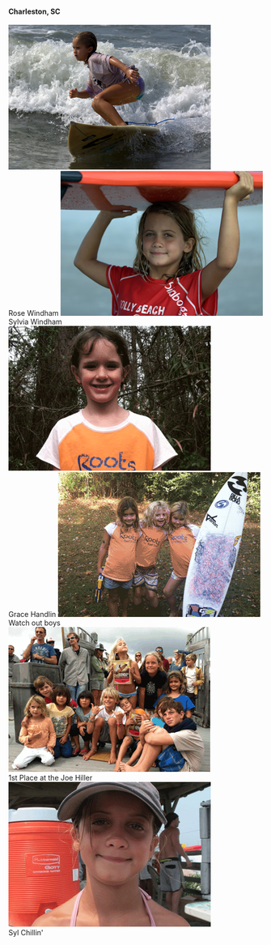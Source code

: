 #### Charleston, SC

<div id="content">
  <span class="left">
  <a href="rose_windham.html"><img src="images/rose.png" /></a>
   <br />
   Rose Windham
  </span>
  <span class="left">
  <a href="sylvia_windham.html"><img src="images/syl.png" /></a>
   <br />
   Sylvia Windham
  </span>
  <span class="left">
  <a href="grace_handlin.html"><img src="images/grace.png" /></a>
   <br />
   Grace Handlin
  </span>
  <span class="left">
   <img src="images/watch_out_boys.png" /></a>
   <br />
   Watch out boys
  </span>
  <span class="left">
   <img src="images/bigwin.png" />
   <br />
   1st Place at the Joe Hiller 
  </span>
  <span class="left">
  <img src="images/syl2.png" />
   <br />
   Syl Chillin'
  </span>

</div>

